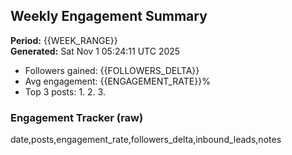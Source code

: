 ## Weekly Engagement Summary
**Period:** {{WEEK_RANGE}}  
**Generated:** Sat Nov  1 05:24:11 UTC 2025

- Followers gained: {{FOLLOWERS_DELTA}}
- Avg engagement: {{ENGAGEMENT_RATE}}%
- Top 3 posts:
  1. 
  2. 
  3. 

### Engagement Tracker (raw)
date,posts,engagement_rate,followers_delta,inbound_leads,notes
